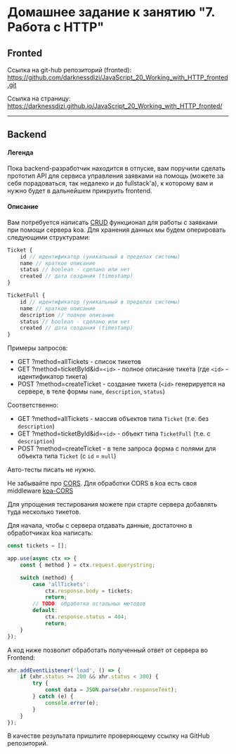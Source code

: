 # Домашнее задание к занятию "7. Работа с HTTP"

## Fronted

Ссылка на git-hub репозиторий (fronted): https://github.com/darknessdizi/JavaScript_20_Working_with_HTTP_fronted.git

Ссылка на страницу: https://darknessdizi.github.io/JavaScript_20_Working_with_HTTP_fronted/

---

## Backend

#### Легенда

Пока backend-разработчик находится в отпуске, вам поручили сделать прототип API для сервиса управления заявками на помощь (можете за себя порадоваться, так недалеко и до fullstack'а), к которому вам и нужно будет в дальнейшем прикруить frontend.

#### Описание

Вам потребуется написать [CRUD](https://ru.wikipedia.org/wiki/CRUD) функционал для работы с заявками при помощи сервера koa. Для хранения данных мы будем оперировать следующими структурами:
```javascript
Ticket {
    id // идентификатор (уникальный в пределах системы)
    name // краткое описание
    status // boolean - сделано или нет
    created // дата создания (timestamp)
}

TicketFull {
    id // идентификатор (уникальный в пределах системы)
    name // краткое описание
    description // полное описание
    status // boolean - сделано или нет
    created // дата создания (timestamp)
}
```

Примеры запросов:
* GET    ?method=allTickets           - список тикетов
* GET    ?method=ticketById&id=`<id>` - полное описание тикета (где `<id>` - идентификатор тикета)
* POST   ?method=createTicket         - создание тикета (`<id>` генерируется на сервере, в теле формы `name`, `description`, `status`)

Соответственно:
* GET    ?method=allTickets           - массив объектов типа `Ticket` (т.е. без `description`)
* GET    ?method=ticketById&id=`<id>` - объект типа `TicketFull` (т.е. с `description`)
* POST   ?method=createTicket         - в теле запроса форма с полями для объекта типа `Ticket` (с `id` = `null`)

Авто-тесты писать не нужно.

Не забывайте про [CORS](https://developer.mozilla.org/ru/docs/Web/HTTP/CORS). Для обработки CORS в koa есть своя middleware [koa-CORS](https://github.com/koajs/cors)

Для упрощения тестирования можете при старте сервера добавлять туда несколько тикетов.

Для начала, чтобы с сервера отдавать данные, достаточно в обработчиках koa написать:
```js
const tickets = [];

app.use(async ctx => {
    const { method } = ctx.request.querystring;

    switch (method) {
        case 'allTickets':
            ctx.response.body = tickets;
            return;
        // TODO: обработка остальных методов
        default:
            ctx.response.status = 404;
            return;
    }
});
```

А код ниже позволит обработать полученный ответ от сервера во Frontend:
```js
xhr.addEventListener('load', () => {
    if (xhr.status >= 200 && xhr.status < 300) {
        try {
            const data = JSON.parse(xhr.responseText);
        } catch (e) {
            console.error(e);
        }
    }
});
```

В качестве результата пришлите проверяющему ссылку на GitHub репозиторий.
